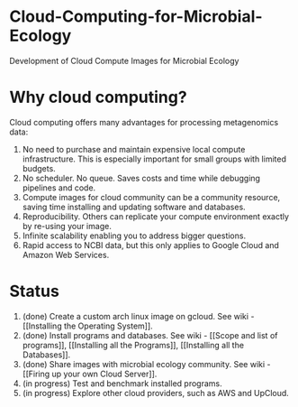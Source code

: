 # Cloud-Computing-for-Microbial-Ecology
Development of Cloud Compute Images for Microbial Ecology

# Why cloud computing?
Cloud computing offers many advantages for processing metagenomics data:
1. No need to purchase and maintain expensive local compute infrastructure. This is especially important for small groups with limited budgets.
2. No scheduler. No queue. Saves costs and time while debugging pipelines and code.
3. Compute images for cloud community can be a community resource, saving time installing and updating software and databases.
4. Reproducibility. Others can replicate your compute environment exactly by re-using your image.
5. Infinite scalability enabling you to address bigger questions. 
6. Rapid access to NCBI data, but this only applies to Google Cloud and Amazon Web Services.

# Status
1. (done) Create a custom arch linux image on gcloud. See wiki - [[Installing the Operating System]].
2. (done) Install programs and databases. See wiki - [[Scope and list of programs]], [[Installing all the Programs]], [[Installing all the Databases]].
3. (done) Share images with microbial ecology community. See wiki - [[Firing up your own Cloud Server]].
4. (in progress) Test and benchmark installed programs.
5. (in progress) Explore other cloud providers, such as AWS and UpCloud.
